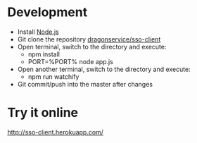 # Development
- Install [Node.js](http://nodejs.org/)
- Git clone the repository [dragonservice/sso-client](https://github.com/dragonservice/sso-client.git)
- Open terminal, switch to the directory and execute:
  - npm install
  - PORT=%PORT% node app.js
- Open another terminal, switch to the directory and execute:
  - npm run watchify
- Git commit/push into the master after changes

# Try it online
http://sso-client.herokuapp.com/
